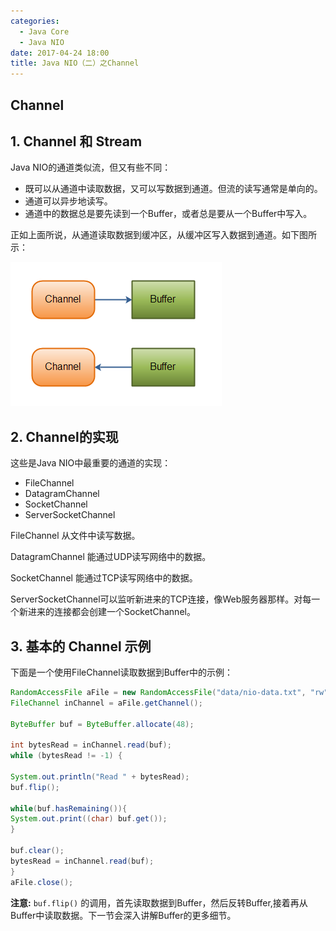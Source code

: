 ```yaml
---
categories:
  - Java Core
  - Java NIO
date: 2017-04-24 18:00
title: Java NIO（二）之Channel
---
```

##  Channel

## 1. Channel 和 Stream

Java NIO的通道类似流，但又有些不同：

- 既可以从通道中读取数据，又可以写数据到通道。但流的读写通常是单向的。
- 通道可以异步地读写。
- 通道中的数据总是要先读到一个Buffer，或者总是要从一个Buffer中写入。

正如上面所说，从通道读取数据到缓冲区，从缓冲区写入数据到通道。如下图所示：

![channel-buffer](./2-nio-channel/channel-buffer.png)

## 2. Channel的实现

这些是Java NIO中最重要的通道的实现：

- FileChannel
- DatagramChannel
- SocketChannel
- ServerSocketChannel

FileChannel 从文件中读写数据。

DatagramChannel 能通过UDP读写网络中的数据。

SocketChannel 能通过TCP读写网络中的数据。

ServerSocketChannel可以监听新进来的TCP连接，像Web服务器那样。对每一个新进来的连接都会创建一个SocketChannel。



## 3. 基本的 Channel 示例

下面是一个使用FileChannel读取数据到Buffer中的示例：

```java
RandomAccessFile aFile = new RandomAccessFile("data/nio-data.txt", "rw");
FileChannel inChannel = aFile.getChannel();
 
ByteBuffer buf = ByteBuffer.allocate(48);
 
int bytesRead = inChannel.read(buf);
while (bytesRead != -1) {
 
System.out.println("Read " + bytesRead);
buf.flip();
 
while(buf.hasRemaining()){
System.out.print((char) buf.get());
}
 
buf.clear();
bytesRead = inChannel.read(buf);
}
aFile.close();
```

**注意:**  ``buf.flip()`` 的调用，首先读取数据到Buffer，然后反转Buffer,接着再从Buffer中读取数据。下一节会深入讲解Buffer的更多细节。